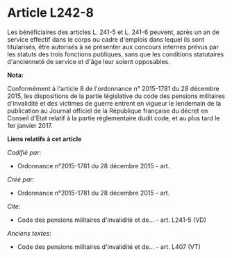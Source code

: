 # Article L242-8

Les bénéficiaires des articles L. 241-5 et L. 241-6 peuvent, après un an de service effectif dans le corps ou cadre d'emplois
dans lequel ils sont titularisés, être autorisés à se présenter aux concours internes prévus par les statuts des trois
fonctions publiques, sans que les conditions statutaires d'ancienneté de service et d'âge leur soient opposables.

**Nota:**

Conformément à l'article 8 de l'ordonnance n° 2015-1781 du 28 décembre 2015, les dispositions de la partie législative du
code des pensions militaires d'invalidité et des victimes de guerre entrent en vigueur le lendemain de la publication au
Journal officiel de la République française du décret en Conseil d'Etat relatif à la partie réglementaire dudit code, et au
plus tard le 1er janvier 2017.

**Liens relatifs à cet article**

_Codifié par_:

  - Ordonnance n°2015-1781 du 28 décembre 2015 - art.

_Créé par_:

  - Ordonnance n°2015-1781 du 28 décembre 2015 - art.

_Cite_:

  - Code des pensions militaires d'invalidité et de... - art. L241-5 (VD)

_Anciens textes_:

  - Code des pensions militaires d'invalidité et de... - art. L407 (VT)
